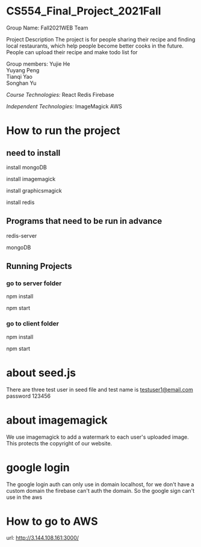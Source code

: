 # CS554_Final_Project_2021Fall


Group Name: Fall2021WEB Team

Project​​ Description
The project is for people sharing their recipe and finding local restaurants, which help people become better cooks in the future. People can upload their recipe and make todo list for 


Group members: 
Yujie He		
Yuyang Peng		
Tianqi Yao		
Songhan Yu      	           

*Course Technologies:*
React
Redis
Firebase

*Independent Technologies:*
ImageMagick 
AWS



# How to run the project

## need to install

install mongoDB

install imagemagick

install graphicsmagick

install redis

## Programs that need to be run in advance

redis-server

mongoDB

## Running Projects

### go to server folder

npm install

npm start

### go to client folder

npm install

npm start

# about seed.js
There are three test user in seed file and 
test name is testuser1@email.com  password 123456

# about imagemagick
We use imagemagick to add a watermark to each user's uploaded image. This protects the copyright of our website.

# google login
The google login auth can only use in domain localhost, for we don't have a custom domain the firebase can't auth the domain. So the google sign can't use in the aws

# How to go to AWS
url: http://3.144.108.161:3000/




